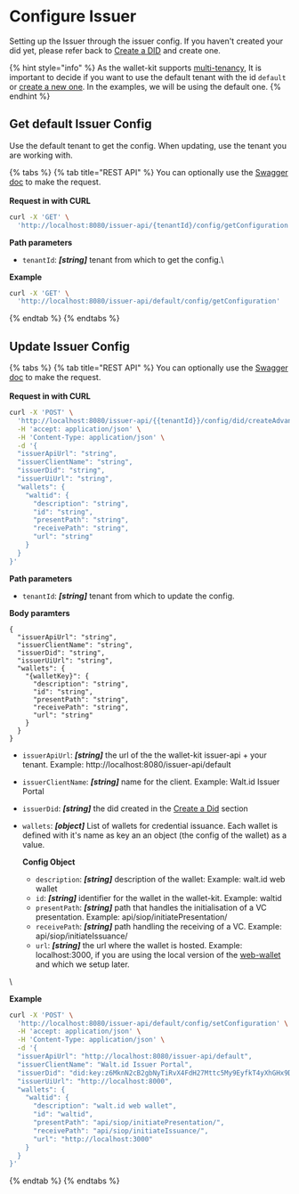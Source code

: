 # Configure Issuer

Setting up the Issuer through the issuer config. If you haven't created your did yet, please refer back to [Create a DID](create-a-did/) and create one.

{% hint style="info" %}
As the wallet-kit supports [multi-tenancy](../../../deep-dive/multi-tenancy.md), It is important to decide if you want to use the default tenant with the id `default` or [create a new one](https://app.gitbook.com/s/rhL2aTXU1w6MO3blK9B1/getting-started/rest-apis/issuer-configuration#multi-tenancy). In the examples, we will be using the default one.
{% endhint %}

## Get default Issuer Config

Use the default tenant to get the config. When updating, use the tenant you are working with.

{% tabs %}
{% tab title="REST API" %}
You can optionally use the [Swagger doc](http://localhost:8080/api/swagger#/Issuer%20Configuration/getConfiguration) to make the request.\
\
**Request in with CURL**&#x20;

```bash
curl -X 'GET' \
  'http://localhost:8080/issuer-api/{tenantId}/config/getConfiguration'
```



**Path parameters**

* `tenantId`: _**\[string]**_ tenant from which to get the config.\


**Example**

```bash
curl -X 'GET' \
  'http://localhost:8080/issuer-api/default/config/getConfiguration'
```
{% endtab %}
{% endtabs %}

## Update Issuer Config

{% tabs %}
{% tab title="REST API" %}
You can optionally use the [Swagger doc](http://localhost:8080/api/swagger#/Issuer%20Configuration/setConfiguration) to make the request.\
\
**Request in with CURL**&#x20;

```bash
curl -X 'POST' \
  'http://localhost:8080/issuer-api/{{tenantId}}/config/did/createAdvanced' \
  -H 'accept: application/json' \
  -H 'Content-Type: application/json' \
  -d '{
  "issuerApiUrl": "string",
  "issuerClientName": "string",
  "issuerDid": "string",
  "issuerUiUrl": "string",
  "wallets": {
    "waltid": {
      "description": "string",
      "id": "string",
      "presentPath": "string",
      "receivePath": "string",
      "url": "string"
    }
  }
}'
```

**Path parameters**

* `tenantId`: _**\[string]**_ tenant from which to update the config.



**Body paramters**

```
{
  "issuerApiUrl": "string",
  "issuerClientName": "string",
  "issuerDid": "string",
  "issuerUiUrl": "string",
  "wallets": {
    "{walletKey}": {
      "description": "string",
      "id": "string",
      "presentPath": "string",
      "receivePath": "string",
      "url": "string"
    }
  }
}
```

* `issuerApiUrl`: _**\[string]**_ the url of the the wallet-kit issuer-api + your tenant. Example: http://localhost:8080/issuer-api/default&#x20;
* `issuerClientName`: _**\[string]**_ name for the client. Example: Walt.id Issuer Portal
* `issuerDid`: _**\[string]**_ the did created in the [Create a Did](create-a-did/) section
*   `wallets`: _**\[object]**_ List of wallets for credential issuance. Each wallet is defined with it's name as key an an object (the config of the wallet) as a value.

    **Config Object**

    * `description`: _**\[string]**_ description of the wallet: Example: walt.id web wallet
    * `id`: _**\[string]**_ identifier for the wallet in the wallet-kit. Example: waltid
    * `presentPath`: _**\[string]**_ path that handles the initialisation of a VC presentation. Example: api/siop/initiatePresentation/
    * `receivePath`: _**\[string]**_ path handling the receiving of a VC. Example: api/siop/initiateIssuance/
    * `url`: _**\[string]**_ the url where the wallet is hosted. Example: localhost:3000, if you are using the local version of the [web-wallet](../web-wallet.md) and which we setup later.

\


**Example**

```bash
curl -X 'POST' \
  'http://localhost:8080/issuer-api/default/config/setConfiguration' \
  -H 'accept: application/json' \
  -H 'Content-Type: application/json' \
  -d '{
  "issuerApiUrl": "http://localhost:8080/issuer-api/default",
  "issuerClientName": "Walt.id Issuer Portal",
  "issuerDid": "did:key:z6MknN2cB2gbNyTiRvX4FdH27Mttc5My9EyfkT4yXhGHx9D2",
  "issuerUiUrl": "http://localhost:8000",
  "wallets": {
    "waltid": {
      "description": "walt.id web wallet",
      "id": "waltid",
      "presentPath": "api/siop/initiatePresentation/",
      "receivePath": "api/siop/initiateIssuance/",
      "url": "http://localhost:3000"
    }
  }
}'
```
{% endtab %}
{% endtabs %}
